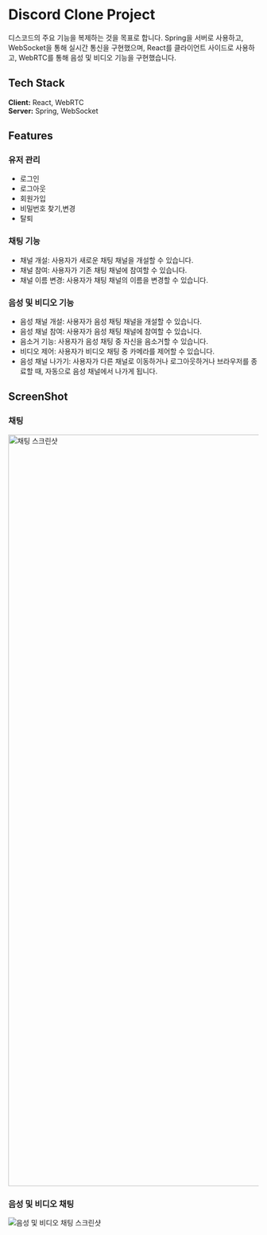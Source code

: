 # Discord Clone Project

디스코드의 주요 기능을 복제하는 것을 목표로 합니다. Spring을 서버로 사용하고, WebSocket을 통해 실시간 통신을 구현했으며, React를 클라이언트 사이드로 사용하고, WebRTC를 통해 음성 및 비디오 기능을 구현했습니다.

## Tech Stack

**Client:** React, WebRTC  
**Server:** Spring, WebSocket

## Features

### 유저 관리
- 로그인
- 로그아웃
- 회원가입
- 비밀번호 찾기,변경
- 탈퇴

### 채팅 기능
- 채널 개설: 사용자가 새로운 채팅 채널을 개설할 수 있습니다.
- 채널 참여: 사용자가 기존 채팅 채널에 참여할 수 있습니다.
- 채널 이름 변경: 사용자가 채팅 채널의 이름을 변경할 수 있습니다.

### 음성 및 비디오 기능
- 음성 채널 개설: 사용자가 음성 채팅 채널을 개설할 수 있습니다.
- 음성 채널 참여: 사용자가 음성 채팅 채널에 참여할 수 있습니다.
- 음소거 기능: 사용자가 음성 채팅 중 자신을 음소거할 수 있습니다.
- 비디오 제어: 사용자가 비디오 채팅 중 카메라를 제어할 수 있습니다.
- 음성 채널 나가기: 사용자가 다른 채널로 이동하거나 로그아웃하거나 브라우저를 종료할 때, 자동으로 음성 채널에서 나가게 됩니다.

## ScreenShot

### 채팅
<img width="1510" alt="채팅 스크린샷" src="https://github.com/csh7733/discord/assets/87757931/e62c31f6-6ba0-41b4-b92a-98e260c509b9">

### 음성 및 비디오 채팅
![음성 및 비디오 채팅 스크린샷](https://github.com/csh7733/discord/assets/149491102/eaab8ffb-a0a1-40ac-b38f-b8c0fc88bd61)
